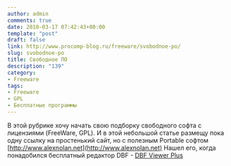 ```yaml
---
author: admin
comments: true
date: 2010-03-17 07:42:43+00:00
template: "post"
draft: false
link: http://www.procomp-blog.ru/freeware/svobodnoe-po/
slug: svobodnoe-po
title: Свободное ПО
description: "139"
category:
- Freeware
tags:
- Freeware
- GPL
- Бесплатные программы
---
```


В этой рубрике хочу начать свою подборку свободного софта с лицензиями (FreeWare, GPL).
И в этой небольшой статье размещу пока одну ссылку на простенький сайт, но с полезным Portable софтом
[http://www.alexnolan.net](http://www.alexnolan.net)
Нашел его, когда понадобился бесплатный редактор DBF - [DBF Viewer Plus](http://www.alexnolan.net/software/mdb_viewer_plus.htm)
